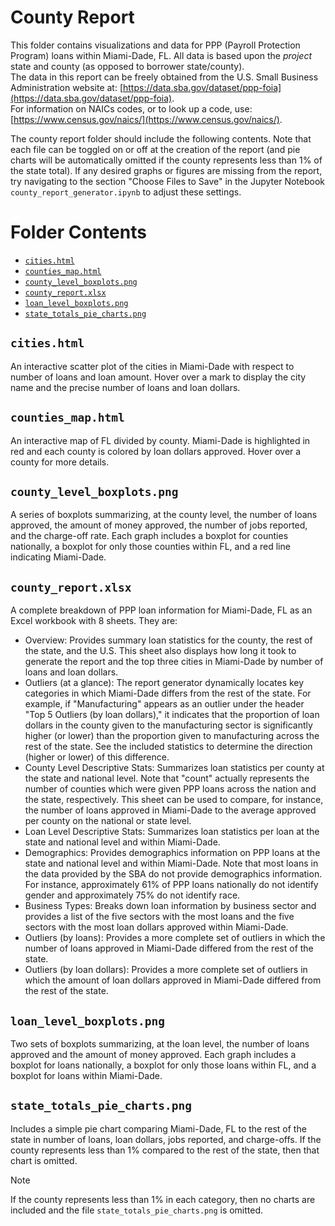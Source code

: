 # County Report

This folder contains visualizations and data for PPP (Payroll Protection Program) loans within Miami-Dade, FL.  All data is based upon the *project* state and county (as opposed to borrower state/county).  
The data in this report can be freely obtained from the U.S. Small Business Administration website at: [https://data.sba.gov/dataset/ppp-foia](https://data.sba.gov/dataset/ppp-foia).  
For information on NAICs codes, or to look up a code, use: [https://www.census.gov/naics/](https://www.census.gov/naics/).

The county report folder should include the following contents.  Note that each file can be toggled on or off at the creation of the report (and pie charts will be automatically omitted if the county represents less than 1% of the state total).  If any desired graphs or figures are missing from the report, try navigating to the section "Choose Files to Save" in the Jupyter Notebook `county_report_generator.ipynb` to adjust these settings.

# Folder Contents
- [`cities.html`](#citieshtml)
- [`counties_map.html`](#countiesmaphtml)
- [`county_level_boxplots.png`](#county_level_boxplotspng)
- [`county_report.xlsx`](#county_reportxlsx)
- [`loan_level_boxplots.png`](#loan_level_boxplotspng)
- [`state_totals_pie_charts.png`](#state_totals_pie_chartspng)

## `cities.html`
An interactive scatter plot of the cities in Miami-Dade with respect to number of loans and loan amount. Hover over a mark to display the city name and the precise number of loans and loan dollars.

## `counties_map.html`
An interactive map of FL divided by county. Miami-Dade is highlighted in red and each county is colored by loan dollars approved. Hover over a county for more details.

## `county_level_boxplots.png`
A series of boxplots summarizing, at the county level, the number of loans approved, the amount of money approved, the number of jobs reported, and the charge-off rate. Each graph includes a boxplot for counties nationally, a boxplot for only those counties within FL, and a red line indicating Miami-Dade.

## `county_report.xlsx`
A complete breakdown of PPP loan information for Miami-Dade, FL as an Excel workbook with 8 sheets. They are:

* Overview: Provides summary loan statistics for the county, the rest of the state, and the U.S. This sheet also displays how long it took to generate the report and the top three cities in Miami-Dade by number of loans and loan dollars.
* Outliers (at a glance): The report generator dynamically locates key categories in which Miami-Dade differs from the rest of the state. For example, if "Manufacturing" appears as an outlier under the header "Top 5 Outliers (by loan dollars)," it indicates that the proportion of loan dollars in the county given to the manufacturing sector is significantly higher (or lower) than the proportion given to manufacturing across the rest of the state. See the included statistics to determine the direction (higher or lower) of this difference.
* County Level Descriptive Stats: Summarizes loan statistics per county at the state and national level. Note that "count" actually represents the number of counties which were given PPP loans across the nation and the state, respectively.  This sheet can be used to compare, for instance, the number of loans approved in Miami-Dade to the average approved per county on the national or state level.
* Loan Level Descriptive Stats: Summarizes loan statistics per loan at the state and national level and within Miami-Dade.
* Demographics: Provides demographics information on PPP loans at the state and national level and within Miami-Dade. Note that most loans in the data provided by the SBA do not provide demographics information.  For instance, approximately 61% of PPP loans nationally do not identify gender and approximately 75% do not identify race.
* Business Types: Breaks down loan information by business sector and provides a list of the five sectors with the most loans and the five sectors with the most loan dollars approved within Miami-Dade.
* Outliers (by loans): Provides a more complete set of outliers in which the number of loans approved in Miami-Dade differed from the rest of the state.
* Outliers (by loan dollars): Provides a more complete set of outliers in which the amount of loan dollars approved in Miami-Dade differed from the rest of the state.

## `loan_level_boxplots.png`
Two sets of boxplots summarizing, at the loan level, the number of loans approved and the amount of money approved. Each graph includes a boxplot for loans nationally, a boxplot for only those loans within FL, and a boxplot for loans within Miami-Dade.

## `state_totals_pie_charts.png`
Includes a simple pie chart comparing Miami-Dade, FL to the rest of the state in number of loans, loan dollars, jobs reported, and charge-offs.  If the county represents less than 1% compared to the rest of the state, then that chart is omitted.  
>[!NOTE]  
>If the county represents less than 1% in each category, then no charts are included and the file `state_totals_pie_charts.png` is omitted.

